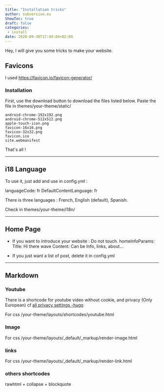```yaml
---
title: "Installation tricks"
author: subversive.eu
ShowToc: true
draft: false
categories:
 - install
date: 2020-09-30T17:44:04+02:00
---
```


Hey, I will give you some tricks to make your website. 

## Favicons 

I used https://favicon.io/favicon-generator/

### Installation

First, use the download button to download the files listed below. Paste the file in themes/your-theme/static/

    android-chrome-192x192.png
    android-chrome-512x512.png
    apple-touch-icon.png
    favicon-16x16.png
    favicon-32x32.png
    favicon.ico
    site.webmanifest

That's all !

---
## i18 Language

To use it, just add and use in config.yml :

languageCode: fr
DefaultContentLanguage: fr

There is three languages : French, English (default), Spanish. 

Check in themes/your-theme/i18n/

---

## Home Page

* If you want to introduce your website :
    Do not touch.
    homeInfoParams:
        Title: Hi there wave
        Content: Can be Info, links, about...

* If you just want a list of post, delete it in config.yml

---

## Markdown

### Youtube

There is a shortcode for youtube video without cookie, and privacy (Only European) cf [all privacy settings -hugo](https://gohugo.io/about/hugo-and-gdpr/#all-privacy-settings)

For css /your-theme/layouts/shortcodes/youtube.html

### Image 

For css /your-theme/layouts/_default/_markup/render-image.html

### links

For css /your-theme/layouts/_default/_markup/render-link.html

### others shortcodes

rawhtml + collapse + blockquote

